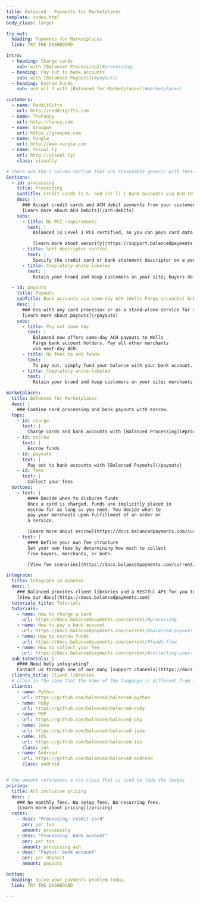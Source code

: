 ```yaml
---
title: Balanced - Payments for Marketplaces
template: index.html
body_class: larger

try_out:
  heading: Payments for Marketplaces
  link: TRY THE DASHBOARD

intro:
  - heading: Charge cards
    sub: with [Balanced Processing](#processing)
  - heading: Pay out to bank accounts
    sub: with [Balanced Payouts](#payouts)
  - heading: Escrow Funds
    sub: use all 3 with [Balanced for Marketplaces](#marketplaces)

customers:
  - name: RedditGifts
    url: http://redditgifts.com
  - name: TheFancy
    url: http://fancy.com
  - name: Groupme
    url: https://groupme.com
  - name: Vungle
    url: http://www.vungle.com
  - name: Visual.ly
    url: http://visual.ly/
    class: visually

# These are the 3 column section that are reasonable generic with their format
Sections:
  - id: processing
    title: Processing
    subTitle: Credit cards (U.S. and int'l) | Bank accounts via ACH (U.S. only)
    desc: |
      ### Accept credit cards and ACH debit payments from your customers.
      [Learn more about ACH Debits](/ach-debits)
    subs:
      - title: No PCI requirements
        text: |
          Balanced is Level 1 PCI certified, so you can pass card data directly to us without worrying about compliance.

          [Learn more about security](https://support.balancedpayments.com/hc/en-us/categories/200005004-Security)
      - title: Soft descriptor control
        text: |
          Specify the credit card or bank statement descriptor on a per-transaction basis.
      - title: Completely white-labeled
        text: |
          Retain your brand and keep customers on your site; buyers do not need to sign up for a Balanced account.

  - id: payouts
    title: Payouts
    subTitle: Bank accounts via same-day ACH (Wells Fargo accounts) &nbsp;|&nbsp; Bank accounts via next-day ACH (U.S. only)
    desc: |
      ### Use with any card processor or as a stand-alone service for same-day bank deposits.
      [Learn more about payouts](/payouts)
    subs:
      - title: Pay out same day
        text: |
          Balanced now offers same-day ACH payouts to Wells
          Fargo bank account holders. Pay all other merchants
          via next-day ACH.
      - title: No fees to add funds
        text: |
          To pay out, simply fund your balance with your bank account.
      - title: Completely white-labeled
        text: |
          Retain your brand and keep customers on your site; merchants do not need to sign up for a Balanced account.

marketplaces:
  title: Balanced for Marketplaces
  desc: |
    ### Combine card processing and bank payouts with escrow.
  tops:
    - id: charge
      text: |
        Charge cards and bank accounts with [Balanced Processing](#processing)
    - id: escrow
      text: |
        Escrow funds
    - id: payouts
      text: |
        Pay out to bank accounts with [Balanced Payouts](/payouts)
    - id: fees
      text: |
        Collect your fees
  bottoms:
    - text: |
        #### Decide when to disburse funds
        Once a card is charged, funds are implicitly placed in
        escrow for as long as you need. You decide when to
        pay your merchants upon fulfillment of an order or
        a service.

        [Learn more about escrow](https://docs.balancedpayments.com/current/overview.html?language=bash#funds-flow)
    - text: |
        #### Define your own fee structure
        Set your own fees by determining how much to collect
        from buyers, merchants, or both.

        [View fee scenarios](https://docs.balancedpayments.com/current/overview?language=bash#collecting-your-fees)

integrate:
  title: Integrate in minutes
  desc: |
    ### Balanced provides client libraries and a RESTful API for you to easily integrate.
    [View our docs](https://docs.balancedpayments.com)
  tutorials_title: Tutorials
  tutorials:
    - name: How to charge a card
      url: https://docs.balancedpayments.com/current/#processing
    - name: How to pay a bank account
      url: https://docs.balancedpayments.com/current/#balanced-payouts
    - name: How to escrow funds
      url: https://docs.balancedpayments.com/current/#funds-flow
    - name: How to collect your fee
      url: https://docs.balancedpayments.com/current/#collecting-your-fees
  sub_tutorials: |
    #### Need help integrating?
    Contact us through one of our many [support channels](https://docs.balancedpayments.com/current/#support).
  clients_title: Client libraries
  # class in the case that the name of the language is different from the css class for the image
  clients:
    - name: Python
      url: https://github.com/balanced/balanced-python
    - name: Ruby
      url: https://github.com/balanced/balanced-ruby
    - name: PHP
      url: https://github.com/balanced/balanced-php
    - name: Java
      url: https://github.com/balanced/balanced-java
    - name: iOS
      url: https://github.com/balanced/balanced-ios
      class: ios
    - name: Android
      url: https://github.com/balanced/balanced-android
      class: android


# the amount references a css class that is used to loda the images
pricing:
  title: All inclusive pricing
  desc: |
    ### No monthly fees. No setup fees. No recurring fees.
    [Learn more about pricing](/pricing)
  rates:
    - desc: "Processing: credit card"
      per: per txn
      amount: processing
    - desc: "Processing: bank account"
      per: per txn
      amount: processing ach
    - desc: "Payout: bank account"
      per: per deposit
      amount: payouts

bottom:
  heading: Solve your payments problem today.
  link: TRY THE DASHBOARD

---
```

